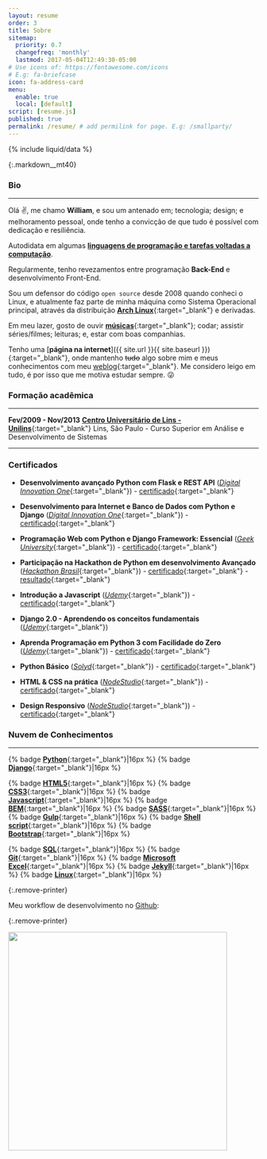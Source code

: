 ```yaml
---
layout: resume
order: 3
title: Sobre
sitemap:
  priority: 0.7
  changefreq: 'monthly'
  lastmod: 2017-05-04T12:49:30-05:00
# Use icons of: https://fontawesome.com/icons
# E.g: fa-briefcase
icon: fa-address-card
menu:
  enable: true
  local: [default]
script: [resume.js]
published: true
permalink: /resume/ # add permilink for page. E.g: /smallparty/
---
```



{% include liquid/data %}

<!-- # William da Costa Canin -->

<!-- Desenvolvedor/Programador -->

{:.markdown__mt40}

<!--
### Dados Pessoais
---

**Sexo:** Masculino
**Nacionalidade:** Brasileiro
**País:** Brasil
**E-mail:** [contato[at]williamcanin.me](mailto:{{ "contato@williamcanin.me" | encode_email }}) | [william.costa.canin[at]gmail.com](mailto:{{ "william.costa.canin@gmail.com" | encode_email }})
**Website:** [https://williamcanin.me](http://williamcanin.github.io){:target="_blank"}

-->
### Bio
---

Olá :v:, me chamo **William**, e sou um antenado em; tecnologia; design; e melhoramento pessoal, onde tenho a convicção de que tudo é possível com dedicação e resiliência.

Autodidata em algumas [**linguagens de programação e tarefas voltadas a computação**](#nuvem-de-conhecimentos).

Regularmente, tenho revezamentos entre programação **Back-End** e desenvolvimento Front-End.

Sou um defensor do código `open source` desde 2008 quando conheci o Linux, e atualmente faz parte de minha máquina como Sistema Operacional principal, através da distribuição [**Arch Linux**](https://archlinux.org){:target="_blank"} e derivadas.

Em meu lazer, gosto de ouvir [**músicas**](https://open.spotify.com/user/williamcanin){:target="_blank"}; codar; assistir séries/filmes; leituras; e, estar com boas companhias.

Tenho uma [**página na internet**]({{ site.url }}{{ site.baseurl }}){:target="_blank"}, onde mantenho <strike>tudo</strike> algo sobre mim e meus conhecimentos com meu [weblog](https://williamcanin.github.io/blog/){:target="_blank"}. Me considero leigo em tudo, é por isso que me motiva estudar sempre. :stuck_out_tongue_winking_eye:

### Formação acadêmica
---

**Fev/2009 - Nov/2013**
[**Centro Universitário de Lins - Unilins**](http://www.unilins.edu.br/){:target="_blank"}
Lins, São Paulo - Curso Superior em Análise e Desenvolvimento de Sistemas

<!--
### Cursos
---

**2019**
[**Udemy**](https://udemy.com/){:target="_blank"}
Programação em Python - Básico/Avançado
Django - Básico/Intermediário

**2019 - 16 semanas**
[**USP - Universidade de São Paulo**](https://www5.usp.br/){:target="_blank"}
Introdução à Ciência da Computação com Python - [Módulo I](https://www.coursera.org/learn/ciencia-computacao-python-conceitos){:target="_blank"} e [Módulo II](https://www.coursera.org/learn/ciencia-computacao-python-conceitos-2){:target="_blank"}

**2018 - 8 horas**
[**Solyd - Treinamentos e Cursos Online**](https://solyd.com.br/){:target="_blank"}
Python Básico - [Certificado](https://williamcanin.me/docs/certificate/backend/solyd-curses-python-basic.pdf){:target="_blank"}

**2018 - 6 horas**
[**NodeStudio Treinamentos - Cursos de Desenvolvimento Web**](https://www.nodestudio.com.br/){:target="_blank"}
HTML5 & CSS3 - [Certificado](https://williamcanin.me/docs/certificate/frontend/html5-css3-in-practice-nodestudio/html5-css3-in-practice-nodestudio.pdf){:target="_blank"}
Design Responsivo - [Certificado](https://williamcanin.me/docs/certificate/frontend/responsive-design-certificate-at-nodestudio/responsive-design-certificate-at-nodestudio.pdf){:target="_blank"}

**2017 - 11 horas**
[**Fundação Bradesco - Escola Virtual**](https://www.ev.org.br/){:target="_blank"}
HTML Básico - [Certificado](https://williamcanin.me/docs/certificate/frontend/cert-curso-html-basico-bradesco/cert-curso-html-basico-bradesco.pdf){:target="_blank"}
-->

<!-- ### Experiências -->
---

<!-- **Linux**

Conhecimentos em open source e nas diferenças entre as várias distribuições Linux
Execução de tarefas de manutenção com a linha de comando, instalação e configuração de um computador rodando Linux e configuração básica de rede

* Arquitetura do Sistema
* Instalação e manutenção de pacotes linux
* Comandos GNU e Unix
* Devices, Linux Filesystems, Hieraquia Padrão dos Filesystem
* Shell, Scripting e Gerenciamento de Dados
* Interfaces e Desktops
* Tarefas administrativas
* Serviços Essenciais do sistema -->

### Certificados

* **Desenvolvimento avançado Python com Flask e REST API** ([*Digital Innovation One*](https://digitalinnovation.one/){:target="_blank"}) - [certificado](https://williamcanin.github.io/docs/certificates/dio-development-advanced-python-with-flask-rest-api.pdf){:target="_blank"}

* **Desenvolvimento para Internet e Banco de Dados com Python e Django** ([*Digital Innovation One*](https://digitalinnovation.one/){:target="_blank"}) - [certificado](https://williamcanin.github.io/docs/certificates/dio-desenvolvimento-para-internet-e-banco-de-dados-com-python-e-django.pdf){:target="_blank"}

* **Programação Web com Python e Django Framework: Essencial** ([*Geek University*](https://www.geekuniversity.com.br/){:target="_blank"}) - [certificado](https://williamcanin.github.io/docs/certificates/udemy-programacao-web-com-python-e-django-framework-essencial.pdf){:target="_blank"}

* **Participação na Hackathon de Python em desenvolvimento Avançado** ([*Hackathon Brasil*](https://hackathonbrasil.com.br/){:target="_blank"}) - [certificado](https://williamcanin.github.io/docs/certificates/imagimaker_advanced_python_challenge_11_04-2020.pdf){:target="_blank"} - [resultado](https://williamcanin.github.io/docs/certificates/resultado_hackthon_imagimaker_python.jpg){:target="_blank"}

* **Introdução a Javascript** ([*Udemy*](https://www.udemy.com/){:target="_blank"}) - [certificado](https://williamcanin.github.io/docs/certificates/certificado_intruducao_a_javascript.pdf){:target="_blank"}

* **Django 2.0 - Aprendendo os conceitos fundamentais** ([*Udemy*](https://www.udemy.com/){:target="_blank"})

* **Aprenda Programação em Python 3 com Facilidade do Zero** ([*Udemy*](https://www.udemy.com/){:target="_blank"}) - [certificado](https://williamcanin.github.io/docs/certificates/udemy-curses-python3-zero.pdf){:target="_blank"}

* **Python Básico** ([*Solyd*](https://solyd.com.br/){:target="_blank"}) - [certificado](https://williamcanin.github.io/docs/certificates/solyd-curses-python-basic.pdf){:target="_blank"}

* **HTML & CSS na prática** ([*NodeStudio*](https://www.nodestudio.com.br/){:target="_blank"}) - [certificado](https://williamcanin.github.io/docs/certificates/html5-css3-in-practice-nodestudio.pdf){:target="_blank"}

* **Design Responsivo** ([*NodeStudio*](https://www.nodestudio.com.br/){:target="_blank"}) - [certificado](https://williamcanin.github.io/docs/certificates/responsive-design-certificate-at-nodestudio.pdf){:target="_blank"}


### Nuvem de Conhecimentos
---

{% badge [**Python**](https://www.python.org/){:target="_blank"}|16px %}
{% badge [**Django**](https://www.djangoproject.com/){:target="_blank"}|16px %}
<!-- {% badge [**Delphi**](https://www.embarcadero.com/br/products/delphi){:target="_blank"}|16px %} -->
{% badge [**HTML5**](https://www.w3schools.com/html/html5_intro.asp){:target="_blank"}|16px %}
{% badge [**CSS3**](https://www.w3schools.com/css/){:target="_blank"}|16px %}
{% badge [**Javascript**](https://www.javascript.com/){:target="_blank"}|16px %}
{% badge [**BEM**](http://getbem.com/){:target="_blank"}|16px %}
{% badge [**SASS**](https://sass-lang.com/){:target="_blank"}|16px %}
{% badge [**Gulp**](https://gulpjs.com/){:target="_blank"}|16px %}
{% badge [**Shell script**](http://linuxcommand.org/lc3_learning_the_shell.php){:target="_blank"}|16px %}
{% badge [**Bootstrap**](https://getbootstrap.com/){:target="_blank"}|16px %}
<!-- {% badge [**Ruby**](https://www.ruby-lang.org/){:target="_blank"}/[**RubyGems**](https://rubygems.org/){:target="_blank"}|16px %} -->
{% badge [**SQL**](https://pt.wikipedia.org/wiki/SQL){:target="_blank"}|16px %}
{% badge [**Git**](https://git-scm.com/){:target="_blank"}|16px %}
{% badge [**Microsoft Excel**](https://www.microsoft.com/pt-br/microsoft-365/excel){:target="_blank"}|16px %}
{% badge [**Jekyll**](https://jekyllrb.com/){:target="_blank"}|16px %}
{% badge [**Linux**](https://pt.wikipedia.org/wiki/Linux){:target="_blank"}|16px %}

{:.remove-printer}

Meu workflow de desenvolvimento no [Github](https://github.com/williamcanin):

{:.remove-printer}

<img class="img-fluid" width="440px" src="https://github-readme-stats.vercel.app/api/top-langs/?username=williamcanin&hide=html,css,scss,coffeescript,makefile,batchfile,ruby&hide_border=true&layout=compact&theme=buefy"/>

<!--
### Idiomas
---

**Português:** Fluente (Nativo)
**Inglês:** Básico (Técnico)
-->

<!-- *"Leve a vida com responsabilidade mas nunca deixe de ser divertido(a) :smile:".* Obrigado por ler. -->